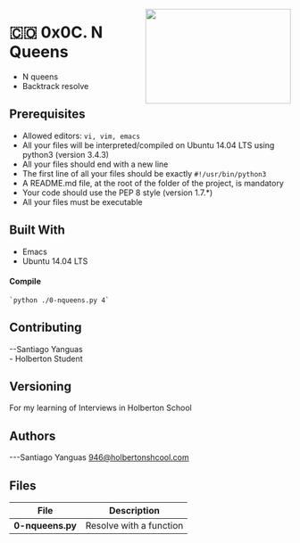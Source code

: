 <p>
<img width="260" height="170" src="https://www.flaticon.com/svg/static/icons/svg/2742/2742188.svg" align="right" >
</p>

# :colombia: 0x0C. N Queens

- N queens
- Backtrack resolve

## Prerequisites

- Allowed editors: ```vi, vim, emacs```
- All your files will be interpreted/compiled on Ubuntu 14.04 LTS using python3 (version 3.4.3)
- All your files should end with a new line
- The first line of all your files should be exactly ```#!/usr/bin/python3```
- A README.md file, at the root of the folder of the project, is mandatory
- Your code should use the PEP 8 style (version 1.7.*)
- All your files must be executable

## Built With

- Emacs
- Ubuntu 14.04 LTS

#### Compile

    `python ./0-nqueens.py 4`

## Contributing

--Santiago Yanguas <br> - Holberton Student

## Versioning

For my learning of Interviews in Holberton School

## Authors

---Santiago Yanguas 946@holbertonshcool.com

## Files

| File               | Description                         |
| ------------------ | ----------------------------------- |
| **0-nqueens.py** | Resolve with a function             |
